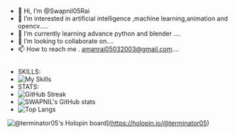 - 👋 Hi, I’m @Swapnil05Rai
- 👀 I’m interested in artificial intelligence ,machine learning,animation and opencv.....
- 🌱 I’m currently learning advance python and blender ....
- 💞️ I’m looking to collaborate on....
- 📫 How to reach me . amanrai05032003@gmail.com....
  
<img src="https://komarev.com/ghpvc/?username=Swapnil05Rai&style=flat-rectangle&color=red" alt=""/>

<!---
Swapnil05Rai/Swapnil05Rai is a ✨ special ✨ repository because its `README.md` (this file) appears on your GitHub profile.
You can click the Preview link to take a look at your changes.
--->

 - SKILLS:
 - ![My Skills](https://skillicons.dev/icons?i=py,git,github,blender,c,mongodb,mysql,figma,html,css,javascript)
 - STATS:
 - ![GitHub Streak](https://github-readme-streak-stats.herokuapp.com/?user=Swapnil05Rai)
 - ![SWAPNIL's GitHub stats](https://github-readme-stats.vercel.app/api?username=Swapnil05Rai&theme=tokyonight&show_icons=true)
 - ![Top Langs](https://github-readme-stats.vercel.app/api/top-langs/?username=Swapnil05Rai&layout=compact&theme=vision-friendly-dark)
 
![@terminator05's Holopin board](https://holopin.me/terminator05)](https://holopin.io/@terminator05)
